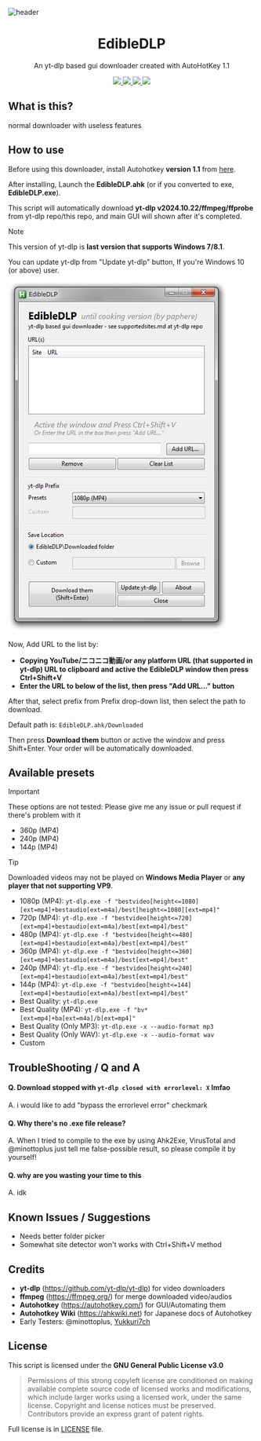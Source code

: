 ![header](https://github.com/user-attachments/assets/e160a7ab-e06f-4f3d-86ed-c6c2387a4b41)
<h1 align="center"> EdibleDLP </h1>
<p align="center">An yt-dlp based gui downloader created with AutoHotKey 1.1</p>

<p align="center">
<a alt="Made with Autohotkey 1.1" href="http://www.autohotkey.com">
  <img src="https://img.shields.io/badge/Autohotkey_1.1-green?style=for-the-badge&logo=AutoHotkey">
</a>
<a alt="Using yt-dlp to its downloader" href="http://github.com/yt-dlp/yt-dlp">
  <img src="https://img.shields.io/badge/YT--DLP-gray?style=for-the-badge&logo=youtube">
</a>
<a alt="Using ffmpeg to its converter" href="http://www.ffmpeg.org">
  <img src="https://img.shields.io/badge/FFmpeg-black_green?style=for-the-badge&logo=ffmpeg">
</a>
 <a alt="日本語版を見る" href="../main/README-ja.md">
  <img src="https://img.shields.io/badge/日本語版のREADMEを読む-red?style=for-the-badge">
</a>
</p>

## What is this?
normal downloader with useless features

## How to use
Before using this downloader, install Autohotkey **version 1.1** from [here](https://www.autohotkey.com/download/ahk-install.exe).

After installing, Launch the **EdibleDLP.ahk** (or if you converted to exe, **EdibleDLP.exe**).

This script will automatically download **yt-dlp v2024.10.22/ffmpeg/ffprobe** from yt-dlp repo/this repo, and main GUI will shown after it's completed.
> [!NOTE]
> This version of yt-dlp is **last version that supports Windows 7/8.1**.
> 
> You can update yt-dlp from "Update yt-dlp" button, If you're Windows 10 (or above) user.

![Main GUI of EdibleDLP](https://github.com/pap-git/EdibleDLP/blob/main/readme-img/main-gui.png?raw=true)

Now, Add URL to the list by:
- **Copying YouTube/ニコニコ動画/or any platform URL (that supported in yt-dlp) URL to clipboard and active the EdibleDLP window then press Ctrl+Shift+V**
- **Enter the URL to below of the list, then press "Add URL..." button**

After that, select prefix from Prefix drop-down list, then select the path to download.

Default path is: `EdibleDLP.ahk/Downloaded`

Then press **Download them** button or active the window and press Shift+Enter. Your order will be automatically downloaded.

## Available presets
> [!IMPORTANT]
> These options are not tested: Please give me any issue or pull request if there's problem with it
> - 360p (MP4)
> - 240p (MP4)
> - 144p (MP4)

> [!TIP]
> Downloaded videos may not be played on **Windows Media Player** or **any player that not supporting VP9**.

- 1080p (MP4): `yt-dlp.exe -f "bestvideo[height<=1080][ext=mp4]+bestaudio[ext=m4a]/best[height<=1080][ext=mp4]"`
- 720p (MP4): `yt-dlp.exe -f "bestvideo[height<=720][ext=mp4]+bestaudio[ext=m4a]/best[ext=mp4]/best"`
- 480p (MP4): `yt-dlp.exe -f "bestvideo[height<=480][ext=mp4]+bestaudio[ext=m4a]/best[ext=mp4]/best"`
- 360p (MP4): `yt-dlp.exe -f "bestvideo[height<=360][ext=mp4]+bestaudio[ext=m4a]/best[ext=mp4]/best"`
- 240p (MP4): `yt-dlp.exe -f "bestvideo[height<=240][ext=mp4]+bestaudio[ext=m4a]/best[ext=mp4]/best"`
- 144p (MP4): `yt-dlp.exe -f "bestvideo[height<=144][ext=mp4]+bestaudio[ext=m4a]/best[ext=mp4]/best"`
- Best Quality: `yt-dlp.exe`
- Best Quality (MP4): `yt-dlp.exe -f "bv*[ext=mp4]+ba[ext=m4a]/b[ext=mp4]"`
- Best Quality (Only MP3): `yt-dlp.exe -x --audio-format mp3`
- Best Quality (Only WAV): `yt-dlp.exe -x --audio-format wav`
- Custom

## TroubleShooting / Q and A
#### Q. Download stopped with `yt-dlp closed with errorlevel: X` lmfao
A. i would like to add "bypass the errorlevel error" checkmark
#### Q. Why there's no .exe file release?
A. When I tried to compile to the exe by using Ahk2Exe, VirusTotal and @minottoplus just tell me false-possible result, so please compile it by yourself!
#### Q. why are you wasting your time to this
A. idk

## Known Issues / Suggestions
 - Needs better folder picker
 - Somewhat site detector won't works with Ctrl+Shift+V method

## Credits
 - **yt-dlp** (https://github.com/yt-dlp/yt-dlp) for video downloaders
 - **ffmpeg** (https://ffmpeg.org/) for merge downloaded video/audios
 - **Autohotkey** (https://autohotkey.com/) for GUI/Automating them
 - **Autohotkey Wiki** (https://ahkwiki.net) for Japanese docs of Autohotkey
 - Early Testers: @minottoplus, [Yukkuri7ch](https://x.com/Yukuri7ch)
## License
This script is licensed under the **GNU General Public License v3.0**
> Permissions of this strong copyleft license are conditioned on making available complete source code of licensed works and modifications, which include larger works using a licensed work, under the same license. Copyright and license notices must be preserved. Contributors provide an express grant of patent rights.

Full license is in [LICENSE](https://github.com/pap-git/EdibleDLP/blob/main/LICENSE) file.
